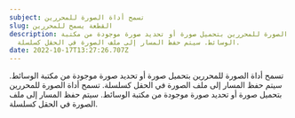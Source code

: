 ```yaml
---
subject: تسمح أداة الصورة للمحررين
slug: القطعة يسمح للمحررين
description: تسمح أداة الصورة للمحررين بتحميل صورة أو تحديد صورة موجودة من مكتبة
  الوسائط. سيتم حفظ المسار إلى ملف الصورة في الحقل كسلسلة.
date: 2022-10-17T13:27:26.707Z
---
```

تسمح أداة الصورة للمحررين بتحميل صورة أو تحديد صورة موجودة من مكتبة الوسائط. سيتم حفظ المسار إلى ملف الصورة في الحقل كسلسلة. تسمح أداة الصورة للمحررين بتحميل صورة أو تحديد صورة موجودة من مكتبة الوسائط. سيتم حفظ المسار إلى ملف الصورة في الحقل كسلسلة.